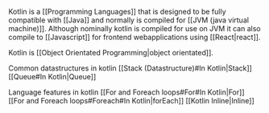 Kotlin is a [[Programming Languages]] that is designed to be fully compatible with [[Java]] and normally is compiled for [[JVM (java virtual machine)]]. Although nominally kotlin is compiled for use on JVM it can also compile to [[Javascript]] for frontend webapplications using [[React|react]].

Kotlin is [[Object Orientated Programming|object orientated]].

Common datastructures in kotlin
[[Stack (Datastructure)#In Kotlin|Stack]] 
[[Queue#In Kotlin|Queue]]

Language features in kotlin
[[For and Foreach loops#For#In Kotlin|For]]
[[For and Foreach loops#Foreach#In Kotlin|forEach]]
[[Kotlin Inline|Inline]]


